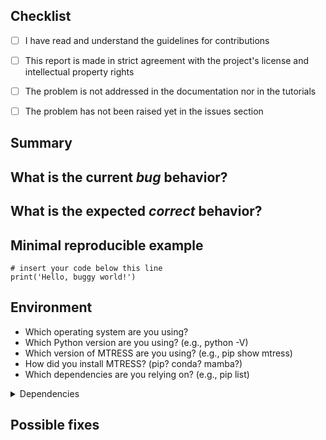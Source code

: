 ## Checklist

<!-- Please go through the checklist and check each item by placing an x between each set of square brackets. -->

- [ ] I have read and understand the guidelines for contributions

- [ ] This report is made in strict agreement with the project's license and intellectual property rights

- [ ] The problem is not addressed in the documentation nor in the tutorials

- [ ] The problem has not been raised yet in the issues section

## Summary

<!-- Summarize the bug encountered concisely. -->

## What is the current *bug* behavior?

<!-- Describe what actually happens. -->

## What is the expected *correct* behavior?

<!-- Describe what you should see instead. -->

## Minimal reproducible example

<!-- Please provide the smallest and simplest way to reproduce your issue. Insert the code below. -->

```
# insert your code below this line
print('Hello, buggy world!')
```

## Environment

<!-- Answer directly after the question mark. -->

- Which operating system are you using?
- Which Python version are you using? (e.g., python -V)
- Which version of MTRESS are you using? (e.g., pip show mtress)
- How did you install MTRESS? (pip? conda? mamba?)
- Which dependencies are you relying on? (e.g., pip list)

<details><summary>Dependencies</summary>

```python
# dump content of 'pip list' or equivalent after this line
```

</details>

## Possible fixes

<!-- If you can, link to the line of code that might be responsible for the problem. -->

<!-- Please add a label for the type of bug as per https://about.gitlab.com/handbook/engineering/metrics/#work-type-classification -->